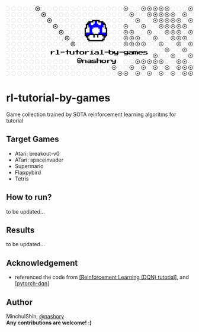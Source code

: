 
![image](https://github.com/nashory/rl-tutorial-by-games/blob/master/jpg/banner.jpg)

# rl-tutorial-by-games
Game collection trained by SOTA reinforcement learning algoritms for tutorial 

## Target Games
+ Atari: breakout-v0
+ ATari: spaceinvader
+ Supermario
+ Flappybird
+ Tetris

## How to run?
to be updated...

## Results
to be updated...


## Acknowledgement
+ referenced the code from [[Reinforcement Learning (DQN) tutorial]](http://pytorch.org/tutorials/intermediate/reinforcement_q_learning.html), and [[pytorch-dqn]](https://github.com/transedward/pytorch-dqn)



## Author
MinchulShin, [@nashory](https://github.com/nashory)  
__Any contributions are welcome! :)__
